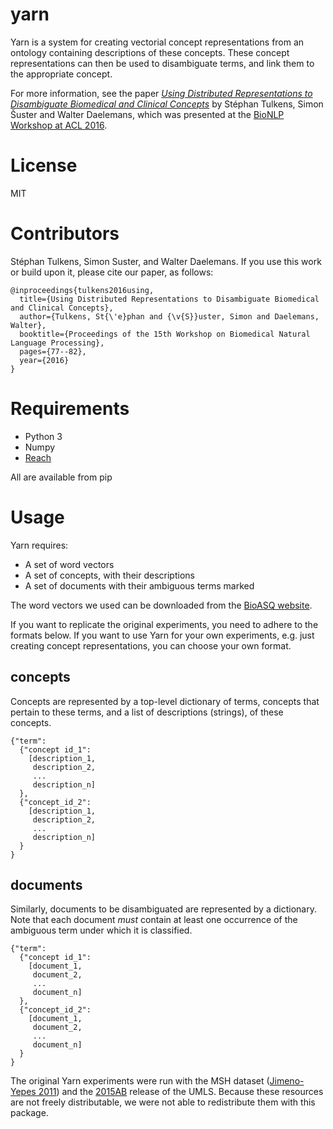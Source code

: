 # yarn

Yarn is a system for creating vectorial concept representations from an ontology containing descriptions of these concepts. These concept representations can then be used to disambiguate terms, and link them to the appropriate concept. 

For more information, see the paper [_Using Distributed Representations to Disambiguate Biomedical and Clinical Concepts_](http://www.aclweb.org/anthology/W/W16/W16-29.pdf#page=89) by Stéphan Tulkens, Simon Šuster and Walter Daelemans, which was presented at the [BioNLP Workshop at ACL 2016](http://www.aclweb.org/aclwiki/index.php?title=BioNLP_Workshop).

# License

MIT

# Contributors

Stéphan Tulkens, Simon Suster, and Walter Daelemans.
If you use this work or build upon it, please cite our paper, as follows:

```
@inproceedings{tulkens2016using,
  title={Using Distributed Representations to Disambiguate Biomedical and Clinical Concepts},
  author={Tulkens, St{\'e}phan and {\v{S}}uster, Simon and Daelemans, Walter},
  booktitle={Proceedings of the 15th Workshop on Biomedical Natural Language Processing},
  pages={77--82},
  year={2016}
}
```

# Requirements

- Python 3
- Numpy
- [Reach](https://github.com/stephantul/reach)

All are available from pip

# Usage

Yarn requires:
- A set of word vectors
- A set of concepts, with their descriptions
- A set of documents with their ambiguous terms marked

The word vectors we used can be downloaded from the [BioASQ website](http://bioasq.org/news/bioasq-releases-continuous-space-word-vectors-obtained-applying-word2vec-pubmed-abstracts).

If you want to replicate the original experiments, you need to adhere to the formats below. If you want to use Yarn for your own experiments, e.g. just creating concept representations, you can choose your own format.

## concepts

Concepts are represented by a top-level dictionary of terms, concepts that pertain to these terms, and a list of descriptions (strings), of these concepts.

```
{"term":
  {"concept id_1":
    [description_1,
     description_2,
     ...
     description_n]
  },
  {"concept_id_2":
    [description_1,
     description_2,
     ...
     description_n]
  }
}
```

## documents

Similarly, documents to be disambiguated are represented by a dictionary. Note that each document _must_ contain at least one occurrence of the ambiguous term under which it is classified.

```
{"term":
  {"concept id_1":
    [document_1,
     document_2,
     ...
     document_n]
  },
  {"concept_id_2":
    [document_1,
     document_2,
     ...
     document_n]
  }
}
```

The original Yarn experiments were run with the MSH dataset ([Jimeno-Yepes 2011](https://bmcbioinformatics.biomedcentral.com/articles/10.1186/1471-2105-12-223)) and the [2015AB](https://www.nlm.nih.gov/research/umls/licensedcontent/umlsarchives04.html) release of the UMLS. Because these resources are not freely distributable, we were not able to redistribute them with this package.
